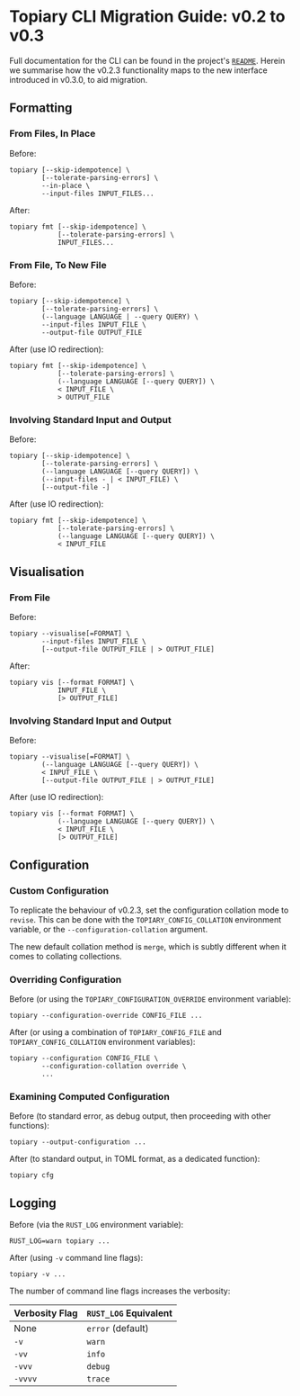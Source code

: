 # Topiary CLI Migration Guide: v0.2 to v0.3

Full documentation for the CLI can be found in the project's
[`README`](/README.md). Herein we summarise how the v0.2.3 functionality
maps to the new interface introduced in v0.3.0, to aid migration.

## Formatting

### From Files, In Place

Before:
```
topiary [--skip-idempotence] \
        [--tolerate-parsing-errors] \
        --in-place \
        --input-files INPUT_FILES...
```

After:
```
topiary fmt [--skip-idempotence] \
            [--tolerate-parsing-errors] \
            INPUT_FILES...
```

### From File, To New File

Before:
```
topiary [--skip-idempotence] \
        [--tolerate-parsing-errors] \
        (--language LANGUAGE | --query QUERY) \
        --input-files INPUT_FILE \
        --output-file OUTPUT_FILE
```

After (use IO redirection):
```
topiary fmt [--skip-idempotence] \
            [--tolerate-parsing-errors] \
            (--language LANGUAGE [--query QUERY]) \
            < INPUT_FILE \
            > OUTPUT_FILE
```

### Involving Standard Input and Output

Before:
```
topiary [--skip-idempotence] \
        [--tolerate-parsing-errors] \
        (--language LANGUAGE [--query QUERY]) \
        (--input-files - | < INPUT_FILE) \
        [--output-file -]
```

After (use IO redirection):
```
topiary fmt [--skip-idempotence] \
            [--tolerate-parsing-errors] \
            (--language LANGUAGE [--query QUERY]) \
            < INPUT_FILE
```

## Visualisation

### From File

Before:
```
topiary --visualise[=FORMAT] \
        --input-files INPUT_FILE \
        [--output-file OUTPUT_FILE | > OUTPUT_FILE]
```

After:
```
topiary vis [--format FORMAT] \
            INPUT_FILE \
            [> OUTPUT_FILE]
```

### Involving Standard Input and Output

Before:
```
topiary --visualise[=FORMAT] \
        (--language LANGUAGE [--query QUERY]) \
        < INPUT_FILE \
        [--output-file OUTPUT_FILE | > OUTPUT_FILE]
```

After (use IO redirection):
```
topiary vis [--format FORMAT] \
            (--language LANGUAGE [--query QUERY]) \
            < INPUT_FILE \
            [> OUTPUT_FILE]
```

## Configuration

### Custom Configuration

To replicate the behaviour of v0.2.3, set the configuration collation
mode to `revise`. This can be done with the `TOPIARY_CONFIG_COLLATION`
environment variable, or the `--configuration-collation` argument.

The new default collation method is `merge`, which is subtly different
when it comes to collating collections.

### Overriding Configuration

Before (or using the `TOPIARY_CONFIGURATION_OVERRIDE` environment
variable):
```
topiary --configuration-override CONFIG_FILE ...
```

After (or using a combination of `TOPIARY_CONFIG_FILE` and
`TOPIARY_CONFIG_COLLATION` environment variables):
```
topiary --configuration CONFIG_FILE \
        --configuration-collation override \
        ...
```

### Examining Computed Configuration

Before (to standard error, as debug output, then proceeding with other
functions):
```
topiary --output-configuration ...
```

After (to standard output, in TOML format, as a dedicated function):
```
topiary cfg
```

## Logging

Before (via the `RUST_LOG` environment variable):
```
RUST_LOG=warn topiary ...
```

After (using `-v` command line flags):
```
topiary -v ...
```

The number of command line flags increases the verbosity:

| Verbosity Flag | `RUST_LOG` Equivalent |
| :------------- | :-------------------- |
| None           | `error` (default)     |
| `-v`           | `warn`                |
| `-vv`          | `info`                |
| `-vvv`         | `debug`               |
| `-vvvv`        | `trace`               |
